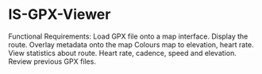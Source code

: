 # IS-GPX-Viewer

Functional Requirements:
Load GPX file onto a map interface.
Display the route.
Overlay metadata onto the map
Colours map to elevation, heart rate.
View statistics about route.
Heart rate, cadence, speed and elevation.
Review previous GPX files.
